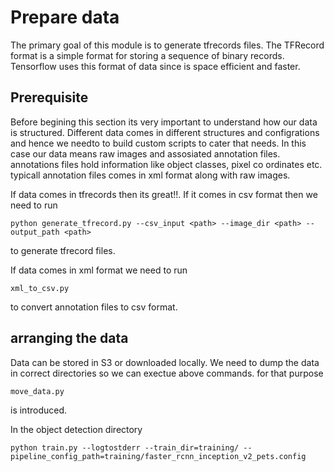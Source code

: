 # Prepare data

The primary goal of this module is to generate tfrecords files. The TFRecord format is a simple format for storing a sequence of binary records. Tensorflow uses this format of data since is space efficient and faster.

## Prerequisite

Before begining this section its very important to understand how our data is structured. Different data comes in different structures and configrations and hence we needto to build custom scripts to cater that needs. In this case our data means raw images and assosiated annotation files. annotations files hold information like object classes, pixel co ordinates etc. typicall annotation files comes in xml format along with raw images.

If data comes in tfrecords then its great!!. If it comes in csv format then we need to run
```
python generate_tfrecord.py --csv_input <path> --image_dir <path> --output_path <path>
``` 
to generate tfrecord files.

If data comes in xml format we need to run 
```
xml_to_csv.py
```
to convert annotation files to csv format.

## arranging the data

Data can be stored in S3 or downloaded locally. We need to dump the data in correct directories so we can exectue above commands. for that purpose 
```
move_data.py
```
is introduced.

In the object detection directory
```
python train.py --logtostderr --train_dir=training/ --pipeline_config_path=training/faster_rcnn_inception_v2_pets.config
```

